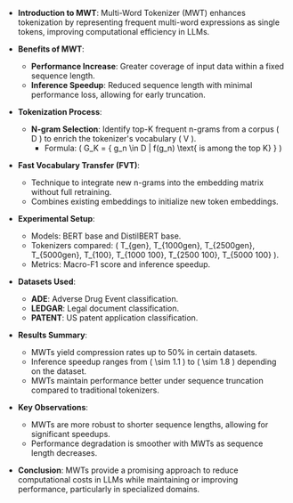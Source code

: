 - **Introduction to MWT**: Multi-Word Tokenizer (MWT) enhances tokenization by representing frequent multi-word expressions as single tokens, improving computational efficiency in LLMs.
  
- **Benefits of MWT**:
  - **Performance Increase**: Greater coverage of input data within a fixed sequence length.
  - **Inference Speedup**: Reduced sequence length with minimal performance loss, allowing for early truncation.

- **Tokenization Process**:
  - **N-gram Selection**: Identify top-K frequent n-grams from a corpus \( D \) to enrich the tokenizer's vocabulary \( V \).
    - Formula: \( G_K = \{ g_n \in D | f(g_n) \text{ is among the top K} \} \)
  
- **Fast Vocabulary Transfer (FVT)**: 
  - Technique to integrate new n-grams into the embedding matrix without full retraining.
  - Combines existing embeddings to initialize new token embeddings.

- **Experimental Setup**:
  - Models: BERT base and DistilBERT base.
  - Tokenizers compared: \( T_{gen}, T_{1000gen}, T_{2500gen}, T_{5000gen}, T_{100}, T_{1000 100}, T_{2500 100}, T_{5000 100} \).
  - Metrics: Macro-F1 score and inference speedup.

- **Datasets Used**:
  - **ADE**: Adverse Drug Event classification.
  - **LEDGAR**: Legal document classification.
  - **PATENT**: US patent application classification.

- **Results Summary**:
  - MWTs yield compression rates up to 50% in certain datasets.
  - Inference speedup ranges from \( \sim 1.1 \) to \( \sim 1.8 \) depending on the dataset.
  - MWTs maintain performance better under sequence truncation compared to traditional tokenizers.

- **Key Observations**:
  - MWTs are more robust to shorter sequence lengths, allowing for significant speedups.
  - Performance degradation is smoother with MWTs as sequence length decreases.

- **Conclusion**: MWTs provide a promising approach to reduce computational costs in LLMs while maintaining or improving performance, particularly in specialized domains.